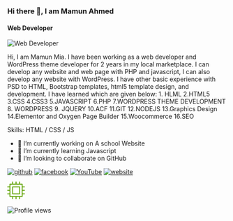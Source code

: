 ### Hi there 👋, I am Mamun Ahmed
#### Web Developer
![Web Developer](https://scontent.fdac96-1.fna.fbcdn.net/v/t1.6435-9/53748243_1493696550761768_8921897957247156224_n.jpg?stp=dst-jpg_p180x540&_nc_cat=106&ccb=1-7&_nc_sid=e3f864&_nc_eui2=AeFc-mxzeTLqAYuxLVJ1YeVq3tB4tF-ESuHe0Hi0X4RK4en_dQbwDVYtSdv1vz61q1u0tFVEblmWHBUWHmBuxuQo&_nc_ohc=tokCuFw3DzcAX9_VQxC&_nc_ht=scontent.fdac96-1.fna&oh=00_AfCcLFSjXONEuI4tEU_DpCOxn1V0pDcH4o4FkaMte07Ktg&oe=642CC6E5)

Hi, I am Mamun Mia. I have been working as a web developer and WordPress theme developer for 2 years in my local marketplace. I can develop any website and web page with PHP and javascript, I can also develop any website with WordPress. I have other basic experience with PSD to HTML, Bootstrap templates, html5 template design, and development. I have learned which are given below: 1. HLML 2.HTML5 3.CSS 4.CSS3 5.JAVASCRIPT 6.PHP 7.WORDPRESS THEME DEVELOPMENT 8. WORDPRESS 9. JQUERY 10.ACF 11.GIT 12.NODEJS 13.Graphics Design 14.Elementor and Oxygen Page Builder 15.Woocommerce 16.SEO

Skills:  HTML / CSS / JS 

- 🔭 I’m currently working on A school Website 
- 🌱 I’m currently learning Javascript 
- 👯 I’m looking to collaborate on GitHub 


[<img src='https://cdn.jsdelivr.net/npm/simple-icons@3.0.1/icons/github.svg' alt='github' height='40'>](https://github.com/Mamun-Ahmed12)  [<img src='https://cdn.jsdelivr.net/npm/simple-icons@3.0.1/icons/facebook.svg' alt='facebook' height='40'>](https://www.facebook.com/mamun.ahmed.16940)  [<img src='https://cdn.jsdelivr.net/npm/simple-icons@3.0.1/icons/youtube.svg' alt='YouTube' height='40'>](https://www.youtube.com/channel/@mamunmia8019)  [<img src='https://cdn.jsdelivr.net/npm/simple-icons@3.0.1/icons/icloud.svg' alt='website' height='40'>](http://mamundeveloper.com/)  

<a href='https://docs.github.com/en/developers'><img src='https://raw.githubusercontent.com/acervenky/animated-github-badges/master/assets/devbadge.gif' width='40' height='40'></a> 

![Profile views](https://gpvc.arturio.dev/Mamun-Ahmed12)  
